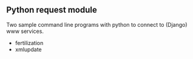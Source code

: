 ## Python request module 

Two sample command line programs with python to connect to (Django) www services.

+ fertilization
+ xmlupdate 

